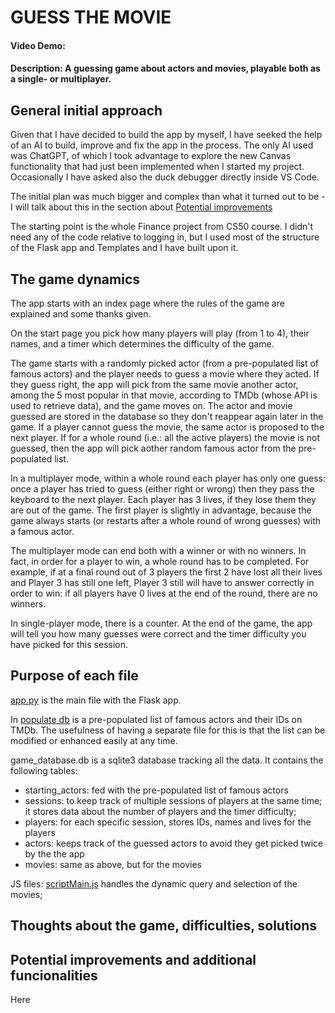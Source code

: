 # GUESS THE MOVIE
#### Video Demo:  <URL HERE>
#### Description: A guessing game about actors and movies, playable both as a single- or multiplayer.

## General initial approach

Given that I have decided to build the app by myself, I have seeked the help of an AI to build, improve and fix the app in the process. The only AI used was ChatGPT, of which I took advantage to explore the new Canvas functionality that had just been implemented when I started my project.
Occasionally I have asked also the duck debugger directly inside VS Code.

The initial plan was much bigger and complex than what it turned out to be - I will talk about this in the section about [Potential improvements](#potential-improvements-and-additional-funcionalities)

The starting point is the whole Finance project from CS50 course. I didn't need any of the code relative to logging in, but I used most of the structure of the Flask app and Templates and I have built upon it.

## The game dynamics

The app starts with an index page where the rules of the game are explained and some thanks given.

On the start page you pick how many players will play (from 1 to 4), their names, and a timer which determines the difficulty of the game.

The game starts with a randomly picked actor (from a pre-populated list of famous actors) and the player needs to guess a movie where they acted. If they guess right, the app will pick from the same movie another actor, among the 5 most popular in that movie, according to TMDb (whose API is used to retrieve data), and the game moves on. The actor and movie guessed are stored in the database so they don't reappear again later in the game. If a player cannot guess the movie, the same actor is proposed to the next player. If for a whole round (i.e.: all the active players) the movie is not guessed, then the app will pick aother random famous actor from the pre-populated list.

In a multiplayer mode, within a whole round each player has only one guess: once a player has tried to guess (either right or wrong) then they pass the keyboard to the next player. Each player has 3 lives, if they lose them they are out of the game. The first player is slightly in advantage, because the game always starts (or restarts after a whole round of wrong guesses) with a famous actor.

The multiplayer mode can end both with a winner or with no winners. In fact, in order for a player to win, a whole round has to be completed. For example, if at a final round out of 3 players the first 2 have lost all their lives and Player 3 has still one left, Player 3 still will have to answer correctly in order to win: if all players have 0 lives at the end of the round, there are no winners.

In single-player mode, there is a counter. At the end of the game, the app will tell you how many guesses were correct and the timer difficulty you have picked for this session.

## Purpose of each file

[app.py](app.py) is the main file with the Flask app.


In [populate db](populate%20db.py) is a pre-populated list of famous actors and their IDs on TMDb. The usefulness of having a separate file for this is that the list can be modified or enhanced easily at any time.

game_database.db is a sqlite3 database tracking all the data.
It contains the following tables:
* starting_actors: fed with the pre-populated list of famous actors
* sessions: to keep track of multiple sessions of players at the same time; it stores data about the number of players and the timer difficulty;
* players: for each specific session, stores IDs, names and lives for the players
* actors: keeps track of the guessed actors to avoid they get picked twice by the the app
* movies: same as above, but for the movies

JS files:
[scriptMain.js](/static/scriptMain.js) handles the dynamic query and selection of the movies;

## Thoughts about the game, difficulties, solutions

## Potential improvements and additional funcionalities
Here
